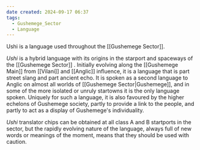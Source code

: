 ```yaml
---
date created: 2024-09-17 06:37
tags:
  - Gushemege_Sector
  - Language
---
```


Ushi is a language used throughout the [[Gushemege Sector]].

_Ushi_ is a hybrid language with its origins in the starport and spaceways of the [[Gushemege Sector]] .  Initially evolving along the [[Gushemege Main]] from [[Vilani]] and [[Anglic]] influence, it is a language that is part street slang and part ancient echo. It is spoken as a second language to Anglic on almost all worlds of [[Gushemege Sector|Gushemege]], and in some of the more isolated or unruly startowns it is the only language spoken. Uniquely for such a language, it is also favoured by the higher echelons of Gushemege society, partly to provide a link to the people, and partly to act as a display of Gushemege's individuality.

_Ushi_ translator chips can be obtained at all class A and B startports in the sector, but the rapidly evolving nature of the language, always full of new words or meanings of the moment, means that they should be used with caution.
